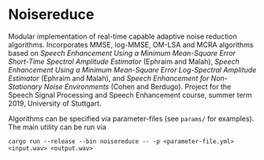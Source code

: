 # Noisereduce

Modular implementation of real-time capable adaptive noise reduction algorithms.
Incorporates MMSE, log-MMSE, OM-LSA and MCRA algorithms based on _Speech Enhancement Using a Minimum Mean-Square Error Short-Time Spectral Amplitude Estimator_ (Ephraim and Malah), _Speech Enhancement Using a Minimum Mean-Square Error Log-Spectral Amplitude Estimator_ (Ephraim and Malah), and _Speech Enhancement for Non-Stationary Noise Environments_ (Cohen and Berdugo).
Project for the Speech Signal Processing and Speech Enhancement course, summer term 2019, University of Stuttgart.

Algorithms can be specified via parameter-files (see `params/` for examples). The main utility can be run via
```
cargo run --release --bin noisereduce -- -p <parameter-file.yml> <input.wav> <output.wav>
```
